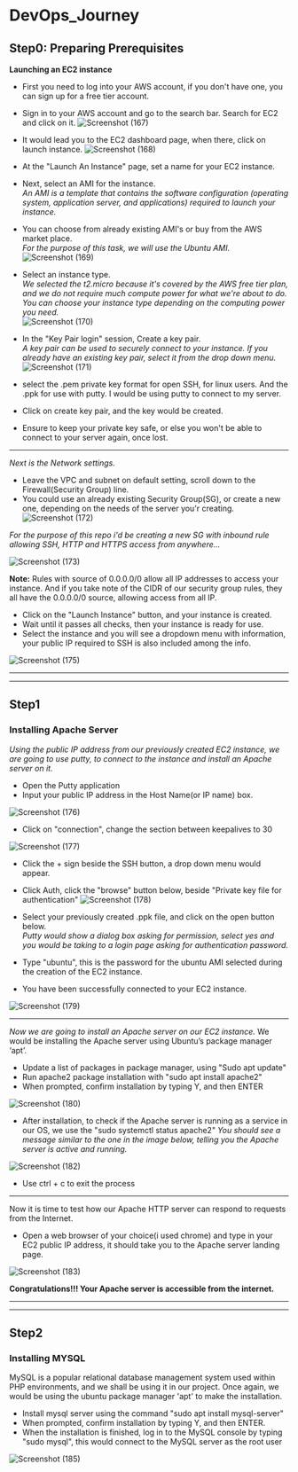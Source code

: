 # DevOps_Journey

## **Step0:** Preparing Prerequisites

**Launching an EC2 instance**

- First you need to log into your AWS account, if you don't have one, you can sign up for a free tier account.
- Sign in to your AWS account and go to the search bar. Search for EC2 and click on it.
![Screenshot (167)](https://user-images.githubusercontent.com/105195327/205402536-d7ea64d6-4a20-4295-9739-7d31db590886.png)   
 
  
  
- It would lead you to the EC2 dashboard page, when there, click on launch instance. 
![Screenshot (168)](https://user-images.githubusercontent.com/105195327/205402731-aebac87d-5805-4bd7-8a0b-cc4dba3412b1.png)
 
  
  
- At the "Launch An Instance" page, set a name for your EC2 instance.
- Next, select an AMI for the instance.  
*An AMI is a template that contains the software configuration (operating system, application server, and applications) required to launch your instance.*  
- You can choose from already existing AMI's or buy from the AWS market place.  
*For the purpose of this task, we will use the Ubuntu AMI.*   
![Screenshot (169)](https://user-images.githubusercontent.com/105195327/205409541-934e1ce4-0657-4c4a-9747-debf08a37bf7.png)
 
  
  
- Select an instance type.  
*We selected the t2.micro because it's covered by the AWS free tier plan, and we do not require much compute power for what we're about to do. 
You can choose your instance type depending on the computing power you need.*  
 ![Screenshot (170)](https://user-images.githubusercontent.com/105195327/205409743-50fa4165-030e-4546-8ab0-38e98d6ec9c7.png)  
  
   
   
- In the "Key Pair login" session, Create a key pair.  
*A key pair can be used to securely connect to your instance. If you already have an existing key pair, select it from the drop down menu.*  
![Screenshot (171)](https://user-images.githubusercontent.com/105195327/205410451-0c34846b-bb77-4f5e-a5fa-35fbf6643429.png)
 
  
  
- select the .pem private key format for open SSH, for linux users. And the .ppk for use with putty. I would be using putty to connect to my server.
- Click on create key pair, and the key would be created.
- Ensure to keep your private key safe, or else you won't be able to connect to your server again, once lost.

*** 

*Next is the Network settings.*  
- Leave the VPC and subnet on default setting, scroll down to the Firewall(Security Group) line.
- You could use an already existing Security Group(SG), or create a new one, depending on the needs of the server you'r creating.
![Screenshot (172)](https://user-images.githubusercontent.com/105195327/205431856-2cfcb7f2-faba-496b-9aff-b815352b5bf8.png)   
 
  
  
*For the purpose of this repo i'd be creating a new SG with inbound rule allowing SSH, HTTP and HTTPS access from anywhere...*  

![Screenshot (173)](https://user-images.githubusercontent.com/105195327/205432841-b25df0a3-323d-42ac-9378-14d0f478f980.png)
 
 
**Note:** Rules with source of 0.0.0.0/0 allow all IP addresses to access your instance. And if you take note of the  CIDR 
of our security group rules, they all have the 0.0.0.0/0 source, allowing access from all IP. 

- Click on the "Launch Instance" button, and your instance is created.
- Wait until it passes all checks, then your instance is ready for use.
- Select the instance and you  will see a dropdown menu with information, your public IP required to SSH is also included among the info.  

![Screenshot (175)](https://user-images.githubusercontent.com/105195327/205433645-512b90f8-544a-4f57-a751-ce98bea96865.png)

***
***

## **Step1**
### Installing Apache Server

*Using the public IP address from our previously created EC2 instance, we are going to use putty, to connect to the instance and install an Apache server on it.*
- Open the Putty application
- Input your public IP address in the Host Name(or IP name) box. 

![Screenshot (176)](https://user-images.githubusercontent.com/105195327/205437136-d9ac9551-cfa1-4101-b56a-c843f60259ce.png) 
 
  
  
- Click on "connection", change the section between keepalives to 30 

![Screenshot (177)](https://user-images.githubusercontent.com/105195327/205437239-18de4267-9202-4b73-96bd-a2a696cdec2d.png)  
 
  
 - Click the + sign beside the SSH button, a drop down menu would appear.
 - Click Auth, click the "browse" button below, beside "Private key file for authentication" 
![Screenshot (178)](https://user-images.githubusercontent.com/105195327/205437431-7121eb22-856f-462c-8424-a513654d7c66.png) 
 
  
 - Select your previously created .ppk file, and click on the open button below.  
   *Putty would show a dialog box asking for permission, select yes and you would be taking to a login page asking for authentication password.* 
 - Type "ubuntu", this is the password for the ubuntu AMI selected during the creation of the EC2 instance. 
 - You have been successfully connected to your EC2 instance.  
  
 ![Screenshot (179)](https://user-images.githubusercontent.com/105195327/205437638-c343f5a9-e756-441b-a980-87d35580e744.png)  
 
 
***

*Now we are going to install an Apache server on our EC2 instance.* 
We would be installing the Apache server using Ubuntu’s package manager ‘apt’. 

- Update a list of packages in package manager, using "Sudo apt update"
- Run apache2 package installation with "sudo apt install apache2" 
- When prompted, confirm installation by typing Y, and then ENTER

![Screenshot (180)](https://user-images.githubusercontent.com/105195327/205438244-a8b729a3-86c9-4043-a08e-c09c6d9b27f7.png)  
 
  
- After installation, to check if the Apache server is running as a service in our OS, we use the "sudo systemctl status apache2" 
*You should see a message similar to the one in the image below, telling you the Apache server is active and running.*  

![Screenshot (182)](https://user-images.githubusercontent.com/105195327/205438455-ef1b6c30-a182-4fb2-be04-1dbcacb4b3d8.png)  
 
- Use ctrl + c to exit the process
***

Now it is time to test how our Apache HTTP server can respond to requests from the Internet. 
- Open a web browser of your choice(i used chrome) and type in your EC2 public IP address, it should take you to the Apache server landing page. 

![Screenshot (183)](https://user-images.githubusercontent.com/105195327/205438778-c9d223b7-839a-4be6-a168-314c0d50b88e.png)
 
  
**Congratulations!!! Your Apache server is accessible from the internet.**   
***
*** 
  
## **Step2**
### Installing MYSQL

MySQL is a popular relational database management system used within PHP environments, and we shall be using it in our project. 
Once again, we would be using the ubuntu package manager 'apt' to make the installation. 

- Install mysql server using the command "sudo apt install mysql-server"
- When prompted, confirm installation by typing Y, and then ENTER.
- When the installation is finished, log in to the MySQL console by typing "sudo mysql", this would connect to the MySQL server as the root user

![Screenshot (185)](https://user-images.githubusercontent.com/105195327/205439563-4ef7f9ff-f366-4a12-88e9-0e9e639f3a79.png)  
 
  
  
 
